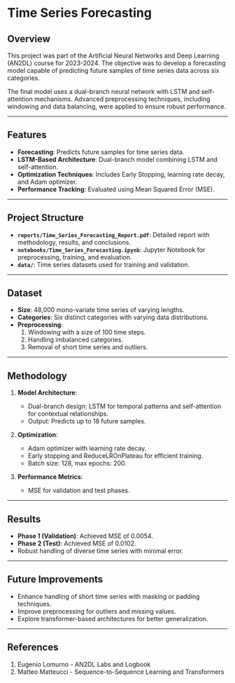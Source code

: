 # Time Series Forecasting 

## Overview
This project was part of the Artificial Neural Networks and Deep Learning (AN2DL) course for 2023-2024. The objective was to develop a forecasting model capable of predicting future samples of time series data across six categories.

The final model uses a dual-branch neural network with LSTM and self-attention mechanisms. Advanced preprocessing techniques, including windowing and data balancing, were applied to ensure robust performance.

---

## Features
- **Forecasting**: Predicts future samples for time series data.
- **LSTM-Based Architecture**: Dual-branch model combining LSTM and self-attention.
- **Optimization Techniques**: Includes Early Stopping, learning rate decay, and Adam optimizer.
- **Performance Tracking**: Evaluated using Mean Squared Error (MSE).

---

## Project Structure
- **`reports/Time_Series_Forecasting_Report.pdf`**: Detailed report with methodology, results, and conclusions.
- **`notebooks/Time_Series_Forecasting.ipynb`**: Jupyter Notebook for preprocessing, training, and evaluation.
- **`data/`**: Time series datasets used for training and validation.

---

## Dataset
- **Size**: 48,000 mono-variate time series of varying lengths.
- **Categories**: Six distinct categories with varying data distributions.
- **Preprocessing**:
  1. Windowing with a size of 100 time steps.
  2. Handling imbalanced categories.
  3. Removal of short time series and outliers.

---

## Methodology
1. **Model Architecture**:
   - Dual-branch design: LSTM for temporal patterns and self-attention for contextual relationships.
   - Output: Predicts up to 18 future samples.

2. **Optimization**:
   - Adam optimizer with learning rate decay.
   - Early stopping and ReduceLROnPlateau for efficient training.
   - Batch size: 128, max epochs: 200.

3. **Performance Metrics**:
   - MSE for validation and test phases.

---

## Results
- **Phase 1 (Validation)**: Achieved MSE of 0.0054.
- **Phase 2 (Test)**: Achieved MSE of 0.0102.
- Robust handling of diverse time series with minimal error.

---

## Future Improvements
- Enhance handling of short time series with masking or padding techniques.
- Improve preprocessing for outliers and missing values.
- Explore transformer-based architectures for better generalization.

---

## References
1. Eugenio Lomurno - AN2DL Labs and Logbook
2. Matteo Matteucci - Sequence-to-Sequence Learning and Transformers
